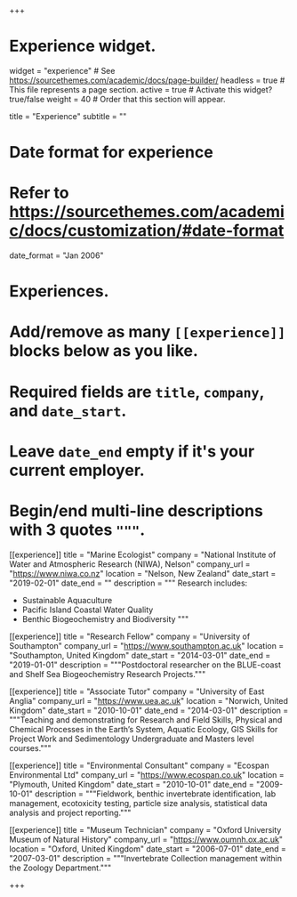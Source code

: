 +++
# Experience widget.
widget = "experience"  # See https://sourcethemes.com/academic/docs/page-builder/
headless = true  # This file represents a page section.
active = true  # Activate this widget? true/false
weight = 40  # Order that this section will appear.

title = "Experience"
subtitle = ""

# Date format for experience
#   Refer to https://sourcethemes.com/academic/docs/customization/#date-format
date_format = "Jan 2006"

# Experiences.
#   Add/remove as many `[[experience]]` blocks below as you like.
#   Required fields are `title`, `company`, and `date_start`.
#   Leave `date_end` empty if it's your current employer.
#   Begin/end multi-line descriptions with 3 quotes `"""`.
[[experience]]
  title = "Marine Ecologist"
  company = "National Institute of Water and Atmospheric Research (NIWA), Nelson"
  company_url = "https://www.niwa.co.nz"
  location = "Nelson, New Zealand"
  date_start = "2019-02-01"
  date_end = ""
  description = """
  Research includes:
  
  * Sustainable Aquaculture
  * Pacific Island Coastal Water Quality
  * Benthic Biogeochemistry and Biodiversity
  """

[[experience]]
  title = "Research Fellow"
  company = "University of Southampton"
  company_url = "https://www.southampton.ac.uk"
  location = "Southampton, United Kingdom"
  date_start = "2014-03-01"
  date_end = "2019-01-01"
  description = """Postdoctoral researcher on the BLUE-coast and Shelf Sea Biogeochemistry Research Projects."""

[[experience]]
  title = "Associate Tutor"
  company = "University of East Anglia"
  company_url = "https://www.uea.ac.uk"
  location = "Norwich, United Kingdom"
  date_start = "2010-10-01"
  date_end = "2014-03-01"
  description = """Teaching and demonstrating for Research and Field Skills, Physical and Chemical Processes in the Earth’s System, Aquatic Ecology, GIS Skills for Project Work and Sedimentology Undergraduate and Masters level courses."""

[[experience]]
  title = "Environmental Consultant"
  company = "Ecospan Environmental Ltd"
  company_url = "https://www.ecospan.co.uk"
  location = "Plymouth, United Kingdom"
  date_start = "2010-10-01"
  date_end = "2009-10-01"
  description = """Fieldwork, benthic invertebrate identification, lab management, ecotoxicity testing, particle size analysis, statistical data analysis and project reporting."""

[[experience]]
  title = "Museum Technician"
  company = "Oxford University Museum of Natural History"
  company_url = "https://www.oumnh.ox.ac.uk"
  location = "Oxford, United Kingdom"
  date_start = "2006-07-01"
  date_end = "2007-03-01"
  description = """Invertebrate Collection management within the Zoology Department."""

+++
